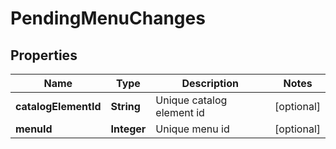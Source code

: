 
# PendingMenuChanges

## Properties
Name | Type | Description | Notes
------------ | ------------- | ------------- | -------------
**catalogElementId** | **String** | Unique catalog element id |  [optional]
**menuId** | **Integer** | Unique menu id |  [optional]



